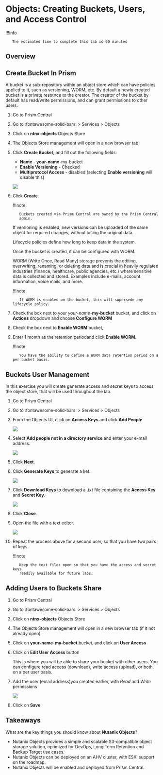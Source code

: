# Objects: Creating Buckets, Users, and Access Control

!!!info

       The estimated time to complete this lab is 60 minutes

## Overview

## Create Bucket In Prism

A bucket is a sub-repository within an object store which can have
policies applied to it, such as versioning, WORM, etc. By default a
newly created bucket is a private resource to the creator. The creator
of the bucket by default has read/write permissions, and can grant
permissions to other users.

1.  Go to Prism Central

2.  Go to :fontawesome-solid-bars: > Services  > Objects

3.  Click on **ntnx-objects** Objects Store

4.  The Objects Store management will open in a new browser tab

5.  Click **Create Bucket**, and fill out the following fields:

    -   **Name** - **your-name**-my-bucket
    -   **Enable Versioning** - Checked
    -   **Multiprotocol Access** - disabled (selecting **Enable
        versioning** will disable this)

    ![](images/objects_05.png)

6.  Click **Create**.

    !!!note

           Buckets created via Prism Central are owned by the Prism Central
           admin.

    If versioning is enabled, new versions can be uploaded of the same
    object for required changes, without losing the original data.

    Lifecycle policies define how long to keep data in the system.

    Once the bucket is created, it can be configured with WORM.

    WORM (Write Once, Read Many) storage prevents the editing,
    overwriting, renaming, or deleting data and is crucial in heavily
    regulated industries (finance, healthcare, public agencies, etc.)
    where sensitive data is collected and stored. Examples include
    e-mails, account information, voice mails, and more.

    !!!note

           If WORM is enabled on the bucket, this will supersede any lifecycle policy.

7.  Check the box next to your *your-name*-**my-bucket** bucket, and click on **Actions** dropdown and choose **Configure WORM**

8.  Check the box next to **Enable WORM** bucket,

9.  Enter **1** month as the retention periodand click **Enable WORM**.

    !!!note

           You have the ability to define a WORM data retention period on a per bucket basis.

## Buckets User Management

In this exercise you will create generate access and secret keys to access the object store, that will be used throughout the lab.

1.  Go to Prism Central

2.  Go to :fontawesome-solid-bars: > Services  > Objects

3.  From the Objects UI, click on **Access Keys** and click **Add People**.

    ![](images/objects_add_people.png)

4.  Select **Add people not in a directory service** and enter your e-mail address.

    ![](images/objects_add_people_02.png)

5.  Click **Next**.

6.  Click **Generate Keys** to generate a ket.

    ![](images/objects_add_people_04.png)

7.  Click **Download Keys** to download a .txt file containing the
    **Access Key** and **Secret Key**.

    ![](images/buckets_add_people3.png)

8.  Click **Close**.

9.  Open the file with a text editor.

    ![](images/buckets_csv_file.png)

10. Repeat the process above for a second user, so that you have two
    pairs of keys.

    !!!note 

           Keep the text files open so that you have the access and secret keys
           readily available for future labs.
## Adding Users to Buckets Share

1.  Go to Prism Central

2.  Go to :fontawesome-solid-bars: > Services > Objects

3.  Click on **ntnx-objects** Objects Store

4.  The Objects Store management will open in a new browser tab (if it
    not already open)

5.  Click on **your-name**-**my-bucket** bucket, and click on **User
    Access**

6.  Click on **Edit User Access** button

    This is where you will be able to share your bucket with other
    users. You can configure read access (download), write access
    (upload), or both, on a per user basis.

7.  Add the user (email address)you created earlier, with *Read* and
    *Write* permissions

    ![](images/buckets_share.png)

8.  Click on **Save**

## Takeaways

What are the key things you should know about **Nutanix Objects**?

-   Nutanix Objects provides a simple and scalable S3-compatible object
    storage solution, optimized for DevOps, Long Term Retention and
    Backup Target use cases.
-   Nutanix Objects can be deployed on an AHV cluster, with ESXi support
    on the roadmap.
-   Nutanix Objects will be enabled and deployed from Prism Central.
